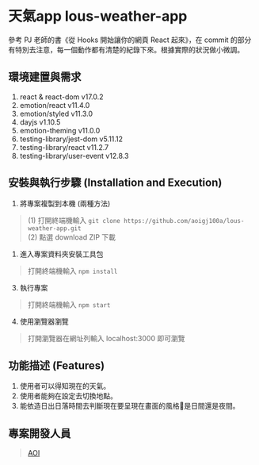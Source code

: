 # 天氣app lous-weather-app

參考 PJ 老師的書《從 Hooks 開始讓你的網頁 React 起來》，在 commit 的部分有特別去注意，每一個動作都有清楚的紀錄下來。根據實際的狀況做小微調。

## 環境建置與需求
1. react & react-dom v17.0.2
2. emotion/react v11.4.0
3. emotion/styled v11.3.0
4. dayjs v1.10.5
5. emotion-theming v11.0.0
6. testing-library/jest-dom v5.11.12
7. testing-library/react v11.2.7
8. testing-library/user-event v12.8.3

## 安裝與執行步驟 (Installation and Execution)
1. 將專案複製到本機 (兩種方法)
> (1) 打開終端機輸入 
`git clone https://github.com/aoigj100a/lous-weather-app.git`</br>
> (2) 點選 download ZIP 下載

1. 進入專案資料夾安裝工具包
> 打開終端機輸入
`npm install`


3. 執行專案
> 打開終端機輸入 
`npm start`


4. 使用瀏覽器瀏覽
> 打開瀏覽器在網址列輸入 localhost:3000 即可瀏覽


## 功能描述 (Features)
1. 使用者可以得知現在的天氣。
2. 使用者能夠在設定去切換地點。
3. 能依造日出日落時間去判斷現在要呈現在畫面的風格是日間還是夜間。

## 專案開發人員

> [AOI](https://github.com/aoigj100a)
